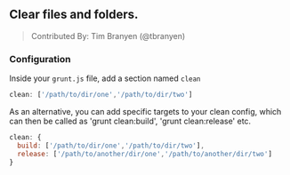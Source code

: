 ## Clear files and folders.
> Contributed By: Tim Branyen (@tbranyen)

### Configuration

Inside your `grunt.js` file, add a section named `clean`

``` javascript
clean: ['/path/to/dir/one','/path/to/dir/two']
```

As an alternative, you can add specific targets to your clean config,
which can then be called as 'grunt clean:build', 'grunt clean:release' etc.

``` javascript
clean: {
  build: ['/path/to/dir/one','/path/to/dir/two'],
  release: ['/path/to/another/dir/one','/path/to/another/dir/two']
}
```